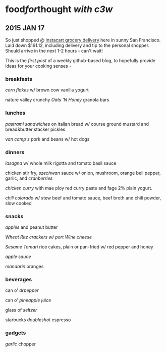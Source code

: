 # food*for*thought *with c3w*

## 2015 JAN 17

So just shopped @ [instacart grocery delivery](http://inst.cr/t/T77oUz) here in sunny San Francisco.  Laid down $161.12, including delivery and tip to the personal shopper.  Should arrive in the next 1-2 hours - can't wait!

This is the *first post* of a weekly github-based blog, to hopefully provide ideas for your cooking senses -

### breakfasts

*corn flakes* w/ brown cow vanilla yogurt

nature valley crunchy *Oats 'N Honey* granola bars

### lunches

*pastrami sandwiches* on italian bread w/ course ground mustard and bread&butter stacker pickles

*van camp's* pork and beans w/ hot dogs

### dinners

*lasagna* w/ whole milk rigotta and tomato basil sauce

chicken stir fry, *szechwan* sauce w/ onion, mushroom, orange bell pepper, garlic, and *cranberries*

*chicken curry* with mae ploy red curry paste and fage 2% plain yogurt.

*chili colorado* w/ stew beef and tomato sauce, beef broth and chili powder, slow cooked

### snacks

*apples* and peanut butter

*Wheat Ritz crackers w/ port Wine cheese*

*Sesame Tamari* rice cakes, plain or pan-fried w/ red pepper and honey

*apple sauce*

*mandarin* oranges

### beverages

can o' *drpepper*

can o' *pineapple juice*

glass of *seltzer*

starbucks *doubleshot* espresso

### gadgets

*garlic* chopper
